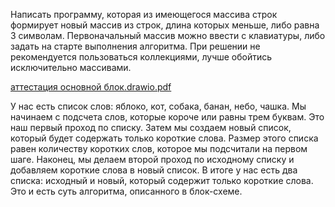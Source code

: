 Написать программу, которая из имеющегося массива строк формирует новый массив из строк, длина которых меньше, либо равна 3 символам. Первоначальный массив можно ввести с клавиатуры, либо задать на старте выполнения алгоритма. При решении не рекомендуется пользоваться коллекциями, лучше обойтись исключительно массивами.

[аттестация основной блок.drawio.pdf](https://github.com/war2510/certification_core_unit/files/13998351/drawio.pdf)

У нас есть список слов: яблоко, кот, собака, банан, небо, чашка.
Мы начинаем с подсчета слов, которые короче или равны трем буквам. Это наш первый проход по списку.
Затем мы создаем новый список, который будет содержать только короткие слова. Размер этого списка равен количеству коротких слов, которое мы подсчитали на первом шаге.
Наконец, мы делаем второй проход по исходному списку и добавляем короткие слова в новый список.
В итоге у нас есть два списка: исходный и новый, который содержит только короткие слова. Это и есть суть алгоритма, описанного в блок-схеме.



